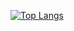 

[![Top Langs](https://github-readme-stats-git-masterrstaa-rickstaa.vercel.app/api/top-langs/?username=juan-roussilian&hide=jupyter%20notebook,html,gherkin&theme=neon)](https://github.com/juan-roussilian/github-readme-stats)
<!--
**juan-roussilian/juan-roussilian** is a ✨ _special_ ✨ repository because its `README.md` (this file) appears on your GitHub profile.

Here are some ideas to get you started:

- 🔭 I’m currently working on ...
- 🌱 I’m currently learning ...
- 👯 I’m looking to collaborate on ...
- 🤔 I’m looking for help with ...
- 💬 Ask me about ...
- 📫 How to reach me: ...
- 😄 Pronouns: ...
- ⚡ Fun fact: ...
-->
